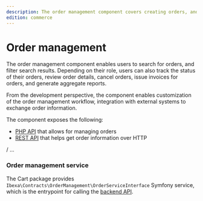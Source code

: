 ```yaml
---
description: The order management component covers creating orders, and managing their lifecycle.
edition: commerce
---
```


# Order management

The order management component enables users to search for orders, and filter search results. 
Depending on their role, users can also track the status of their orders, review order details, cancel orders, issue invoices for orders, and generate aggregate reports.

From the development perspective, the component enables customization of the order management workflow, integration with external systems to exchange order information.

The component exposes the following:

- [PHP API](order_management_api.md) that allows for managing orders
- [REST API](../../api/rest_api/rest_api_reference/rest_api_reference.html#managing-orders) that helps get order information over HTTP

/ ...

### Order management service 

The Cart package provides `Ibexa\Contracts\OrderManagement\OrderServiceInterface` Symfony service, 
which is the entrypoint for calling the [backend API](order_management_api.md).
